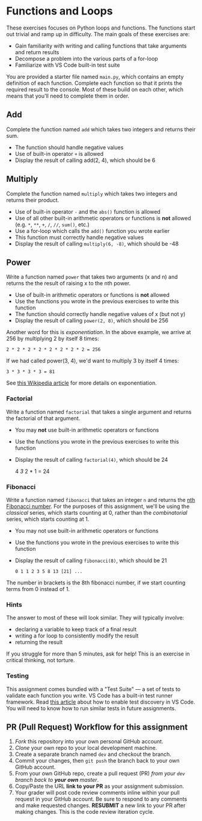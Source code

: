 # Functions and Loops

These exercises focuses on Python loops and functions. The functions start out trivial and ramp up in difficulty. The main goals of these exercises are:

- Gain familiarity with writing and calling functions that take arguments and return results
- Decompose a problem into the various parts of a for-loop
- Familiarize with VS Code built-in test suite

You are provided a starter file named `main.py`, which contains an empty definition of each function. Complete each function so that it prints the required result to the console. Most of these build on each other, which means that you'll need to complete them in order.

## Add

Complete the function named `add` which takes two integers and returns their sum.

- The function should handle negative values
- Use of built-in operator `+` is allowed
- Display the result of calling add(2, 4), which should be 6

## Multiply

Complete the function named `multiply` which takes two integers and returns their product.

- Use of built-in operator `-` and the `abs()` function is allowed
- Use of all other built-in arithmetic operators or functions is **not** allowed (e.g. `*`, `**`, `+`, `/`, `//`, `sum()`, etc.)
- Use a for-loop which calls the `add()` function you wrote earlier
- This function must correctly handle negative values
- Display the result of calling `multiply(6, -8)`, which should be -48

## Power

Write a function named `power` that takes two arguments (x and n) and returns the the result of raising x to the nth power.

- Use of built-in arithmetic operators or functions is **not** allowed
- Use the functions you wrote in the previous exercises to write this function
- The function should correctly handle negative values of x (but not y)
- Display the result of calling `power(2, 8)`, which should be 256

Another word for this is _exponentiation_. In the above example, we arrive at 256 by multiplying 2 by itself 8 times:

    2 * 2 * 2 * 2 * 2 * 2 * 2 * 2 = 256

If we had called power(3, 4), we'd want to multiply 3 by itself 4 times:

    3 * 3 * 3 * 3 = 81

See [this Wikipedia article](https://simple.wikipedia.org/wiki/Exponentiation) for more details on exponentiation.

### Factorial

Write a function named `factorial` that takes a single argument and returns the factorial of that argument.

- You may **not** use built-in arithmetic operators or functions
- Use the functions you wrote in the previous exercises to write this function
- Display the result of calling `factorial(4)`, which should be 24

  4 _3_ 2 \* 1 = 24

### Fibonacci

Write a function named `fibonacci` that takes an integer `n` and returns the [nth Fibonacci number](https://simple.wikipedia.org/wiki/Fibonacci_number). For the purposes of this assignment, we'll be using the _classical_ series, which starts counting at 0, rather than the _combinatorial_ series, which starts counting at 1.

- You may not use built-in arithmetic operators or functions
- Use the functions you wrote in the previous exercises to write this function
- Display the result of calling `fibonacci(8)`, which should be 21

  `0 1 1 2 3 5 8 13 [21] ...`

The number in brackets is the 8th fibonacci number, if we start counting terms from 0 instead of 1.

### Hints

The answer to most of these will look similar. They will typically involve:

- declaring a variable to keep track of a final result
- writing a for loop to consistently modify the result
- returning the result

If you struggle for more than 5 minutes, ask for help! This is an exercise in critical thinking, not torture.

### Testing

This assignment comes bundled with a "Test Suite" &mdash; a set of tests to validate each function you write. VS Code has a built-in test runner framework. Read [this article](https://code.visualstudio.com/docs/python/testing) about how to enable test discovery in VS Code. You will need to know how to run similar tests in future assignments.

## PR (Pull Request) Workflow for this assignment

1. _Fork_ this repository into your own personal GitHub account.
2. _Clone_ your own repo to your local development machine.
3. Create a separate branch named `dev` and checkout the branch.
4. Commit your changes, then `git push` the branch back to your own GitHub account.
5. From your own GitHub repo, create a pull request (PR) _from your `dev` branch back to **your own** master_.
6. Copy/Paste the URL **link to your PR** as your assignment submission.
7. Your grader will post code review comments inline within your pull request in your GitHub account. Be sure to respond to any comments and make requested changes. **RESUBMIT** a new link to your PR after making changes. This is the code review iteration cycle.
